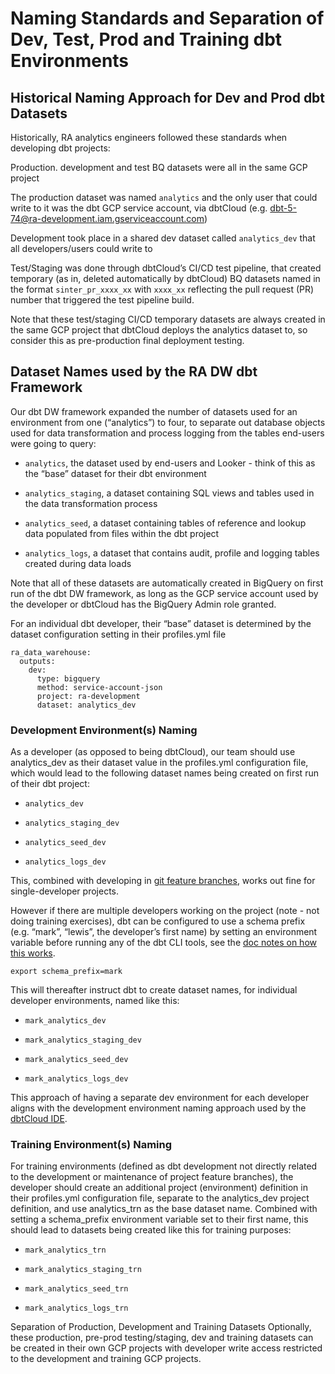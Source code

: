 # Naming Standards and Separation of Dev, Test, Prod and Training dbt Environments

## Historical Naming Approach for Dev and Prod dbt Datasets 

Historically, RA analytics engineers followed these standards when developing dbt projects:

Production. development and test BQ datasets were all in the same GCP project

The production dataset was named ```analytics``` and the only user that could write to it was the dbt GCP service account, via dbtCloud (e.g.  dbt-5-74@ra-development.iam.gserviceaccount.com)

Development took place in a shared dev dataset called ```analytics_dev``` that all developers/users could write to

Test/Staging was done through dbtCloud’s CI/CD test pipeline, that created temporary (as in, deleted automatically by dbtCloud) BQ datasets named in the format ```sinter_pr_xxxx_xx``` with ```xxxx_xx``` reflecting the pull request (PR) number that triggered the test pipeline build.

Note that these test/staging CI/CD temporary datasets are always created in the same GCP project that dbtCloud deploys the analytics dataset to, so consider this as pre-production final deployment testing.

## Dataset Names used by the RA DW dbt Framework 

Our dbt DW framework expanded the number of datasets used for an environment from one (“analytics”) to four, to separate out database objects used for data transformation and process logging from the tables end-users were going to query:

- ``analytics``, the dataset used by end-users and Looker - think of this as the “base” dataset for their dbt environment

- ``analytics_staging``, a dataset containing SQL views and tables used in the data transformation process

- ``analytics_seed``, a dataset containing tables of reference and lookup data populated from files within the dbt project

- ``analytics_logs``, a dataset that contains audit, profile and logging tables created during data loads

Note that all of these datasets are automatically created in BigQuery on first run of the dbt DW framework, as long as the GCP service account used by the developer or dbtCloud has the BigQuery Admin role granted.

For an individual dbt developer, their “base” dataset is determined by the dataset configuration setting in their profiles.yml file

```
ra_data_warehouse:
  outputs:
    dev:
      type: bigquery
      method: service-account-json
      project: ra-development
      dataset: analytics_dev
```

### Development Environment(s) Naming

As a developer (as opposed to being dbtCloud), our team should use analytics_dev as their dataset value in the profiles.yml configuration file, which would lead to the following dataset names being created on first run of their dbt project:

- ``analytics_dev``

- ``analytics_staging_dev``

- ``analytics_seed_dev``

- ``analytics_logs_dev``

This, combined with developing in [git feature branches](https://github.com/rittmananalytics/ra_data_warehouse/blob/master/docs/git_branch_development.md), works out fine for single-developer projects. 

However if there are multiple developers working on the project (note - not doing training exercises), dbt can be configured to use a schema prefix (e.g. “mark”, “lewis”, the developer’s first name) by setting an environment variable before running any of the dbt CLI tools, see the [doc notes on how this works](https://github.com/rittmananalytics/ra_data_warehouse/blob/master/docs/setup.md#cli-steps).

```
export schema_prefix=mark
```

This will thereafter instruct dbt to create dataset names, for individual developer environments, named like this:

- ``mark_analytics_dev``

- ``mark_analytics_staging_dev``

- ``mark_analytics_seed_dev``

- ``mark_analytics_logs_dev``

This approach of having a separate dev environment for each developer aligns with the development environment naming approach used by the [dbtCloud IDE](https://docs.getdbt.com/docs/running-a-dbt-project/using-the-dbt-ide/#setting-up-developer-credentials).

### Training Environment(s) Naming

For training environments (defined as dbt development not directly related to the development or maintenance of project feature branches), the developer should create an additional project (environment) definition in their profiles.yml configuration file, separate to the analytics_dev project definition, and use analytics_trn as the base dataset name. Combined with setting a schema_prefix environment variable set to their first name, this should lead to datasets being created like this for training purposes:

- ``mark_analytics_trn``

- ``mark_analytics_staging_trn``

- ``mark_analytics_seed_trn``

- ``mark_analytics_logs_trn``

Separation of Production, Development and Training Datasets
Optionally, these production, pre-prod testing/staging, dev and training datasets can be created in their own GCP projects with developer write access restricted to the development and training GCP projects.
